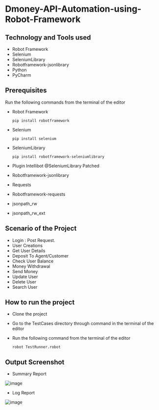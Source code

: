 # Dmoney-API-Automation-using-Robot-Framework

## Technology and Tools used
- Robot Framework 
- Selenium
- SeleniumLibrary
- Robotframework-jsonlibrary
- Python
- PyCharm 

## Prerequisites
Run the following commands from the terminal of the editor 

- Robot Framework

      pip install robotframework
      
- Selenium

      pip install selenium
      
- SeleniumLibrary

      pip install robotframework-seleniumlibrary
      
- Plugin Intellibot @SeleniumLibrary Patched
- Robotframework-jsonlibrary
- Requests
- Robotframework-requests
- jsonpath_rw
- jsonpath_rw_ext


## Scenario of the Project
- Login : Post Request.
- User Creations
- Get User Details
- Deposit To Agent/Customer
- Check User Balance
- Money Withdrawal
- Send Money 
- Update User
- Delete User
- Search User 

## How to run the project
- Clone the project
- Go to the TestCases directory through command in the terminal of the editor
- Run the following command from the terminal of the editor 

      robot TestRunner.robot 


## Output Screenshot
- Summary Report 

![image](https://user-images.githubusercontent.com/58165269/213786043-ed08af69-1715-4540-8155-3c9aa4d5c956.png)



- Log Report

![image](https://user-images.githubusercontent.com/58165269/213786263-83c76201-9bdc-4e87-93c2-b2f70f8b1725.png)




